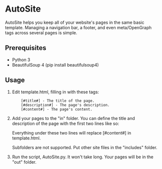 # AutoSite
AutoSite helps you keep all of your website's pages in the same basic template. Managing a navigation bar, a footer, and even meta/OpenGraph tags across several pages is simple.
## Prerequisites
   - Python 3
   - BeautifulSoup 4 (pip install beautifulsoup4)
## Usage
1. Edit template.html, filling in with these tags:

           [#title#] - The title of the page.
           [#description#] - The page's description.
           [#content#] - The page's content.
           
2. Add your pages to the "in" folder.
      You can define the title and description of the page with the first two lines like so:
           <!-- Your title -->
           <!-- Your description -->
           <p>Everything under these two lines will replace [#content#] in template.html.</p>
              
    Subfolders are not supported. Put other site files in the "includes" folder.
3. Run the script, AutoSite.py. It won't take long. Your pages will be in the "out" folder.
